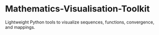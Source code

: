 # Mathematics-Visualisation-Toolkit
Lightweight Python tools to visualize sequences, functions, convergence, and mappings.
